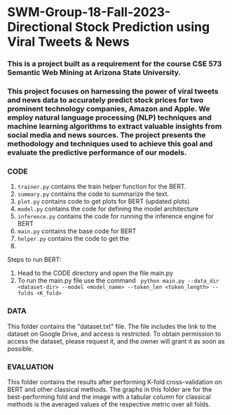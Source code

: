 # SWM-Group-18-Fall-2023-Directional Stock Prediction using Viral Tweets & News

### This is a project built as a requirement for the course CSE 573 Semantic Web Mining at Arizona State University.

### This project focuses on harnessing the power of viral tweets and news data to accurately predict stock prices for two prominent technology companies, Amazon and Apple. We employ natural language processing (NLP) techniques and machine learning algorithms to extract valuable insights from social media and news sources. The project presents the methodology and techniques used to achieve this goal and evaluate the predictive performance of our models.

### CODE
1. ``` trainer.py ``` contains the train helper function for the BERT.
2. ``` summary.py ``` contains the code to summarize the text.
3. ``` plot.py ``` contains code to get plots for BERT (updated plots)
4. ``` model.py ``` contains the code for defining the model architecture
5. ``` inference.py ``` contains the code for running the inference engine for BERT
6. ``` main.py ``` contains the base code for BERT
7. ``` helper.py ``` contains the code to get the
8.  
Steps to run BERT: 
1. Head to the CODE directory and open the file main.py
2. To run the main.py file use the command ``` python main.py --data_dir <dataset-dir> --model <model_name> --token_len <token_length> --folds <K_fold>```
   
### DATA

This folder contains the "dataset.txt" file. The file includes the link to the dataset on Google Drive, and access is restricted. To obtain permission to access the dataset, please request it, and the owner will grant it as soon as possible.

### EVALUATION
This folder contains the results after performing K-fold cross-validation on BERT and other classical methods. The graphs in this folder are for the best-performing fold and the image with a tabular column for classical methods is the averaged values of the respective metric over all folds.  


